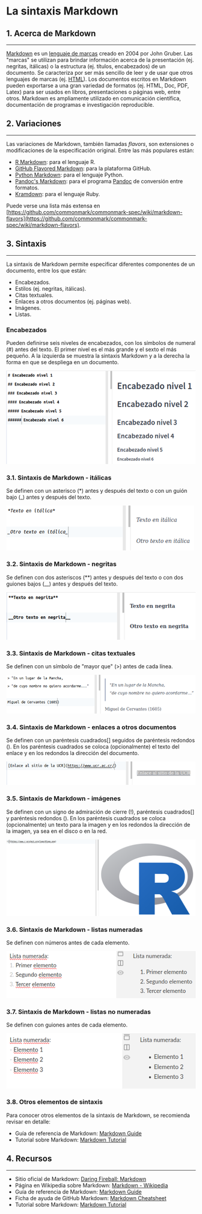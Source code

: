# La sintaxis Markdown

## 1. Acerca de Markdown
----------------------
[Markdown](https://daringfireball.net/projects/markdown/) es un [lenguaje de marcas](https://en.wikipedia.org/wiki/Markup_language) creado en 2004 por John Gruber. Las "marcas" se utilizan para brindar información acerca de la presentación (ej. negritas, itálicas) o la estructura (ej. títulos, encabezados) de un documento. Se caracteriza por ser más sencillo de leer y de usar que otros lenguajes de marcas (ej. [HTML](https://en.wikipedia.org/wiki/HTML)). Los documentos escritos en Markdown pueden exportarse a una gran variedad de formatos (ej. HTML, Doc, PDF, Latex) para ser usados en libros, presentaciones o páginas web, entre otros. Markdown es ampliamente utilizado en comunicación científica, documentación de programas e investigación reproducible.

## 2. Variaciones
----------------------
Las variaciones de Markdown, también llamadas _flavors_, son extensiones o modificaciones de la especificación original. Entre las más populares están:

- [R Markdown](https://rmarkdown.rstudio.com/): para el lenguaje R.
- [GitHub Flavored Markdown](https://help.github.com/en/github/writing-on-github): para la plataforma GitHub.
- [Python Markdown](https://github.com/Python-Markdown/markdown): para el lenguaje Python.
- [Pandoc's Markdown](https://pandoc.org/MANUAL.html#pandocs-markdown): para el programa [Pandoc](https://pandoc.org/) de conversión entre formatos.
- [Kramdown](https://kramdown.gettalong.org/quickref.html): para el lenguaje Ruby.

Puede verse una lista más extensa en [https://github.com/commonmark/commonmark-spec/wiki/markdown-flavors](https://github.com/commonmark/commonmark-spec/wiki/markdown-flavors).

## 3. Sintaxis
----------------------
La sintaxis de Markdown permite especificar diferentes componentes de un documento, entre los que están:

- Encabezados.
- Estilos (ej. negritas, itálicas).
- Citas textuales.
- Enlaces a otros documentos (ej. páginas web).
- Imágenes.
- Listas.

### Encabezados
Pueden definirse seis niveles de encabezados, con los símbolos de numeral (#) antes del texto. El primer nivel es el más grande y el sexto el más pequeño. A la izquierda se muestra la sintaxis Markdown y a la derecha la forma en que se despliega en un documento.

![](img/md-headings.png)

### 3.1. Sintaxis de Markdown - itálicas
Se definen con un asterisco (*) antes y después del texto o con un guión bajo (_) antes y después del texto.

![](img/md-italics.png)

### 3.2. Sintaxis de Markdown - negritas
Se definen con dos asteriscos (**) antes y después del texto o con dos guiones bajos (__) antes y después del texto.

![](img/md-bold.png)

### 3.3. Sintaxis de Markdown - citas textuales
Se definen con un símbolo de "mayor que" (>) antes de cada línea.

![](img/md-blockquotes.png)

### 3.4. Sintaxis de Markdown - enlaces a otros documentos
Se definen con un paréntesis cuadrados[] seguidos de paréntesis redondos (). En los paréntesis cuadrados se coloca (opcionalmente) el texto del enlace y en los redondos la dirección del documento.

![](img/md-links.png)

### 3.5. Sintaxis de Markdown - imágenes
Se definen con un signo de admiración de cierre (!), paréntesis cuadrados[] y paréntesis redondos (). En los paréntesis cuadrados se coloca (opcionalmente) un texto para la imagen y en los redondos la dirección de la imagen, ya sea en el disco o en la red.

![](img/md-images.png)

### 3.6. Sintaxis de Markdown - listas numeradas
Se definen con números antes de cada elemento.

![](img/md-numlist.png)

### 3.7. Sintaxis de Markdown - listas no numeradas
Se definen con guiones antes de cada elemento.

![](img/md-notnumlist.png)

### 3.8. Otros elementos de sintaxis
Para conocer otros elementos de la sintaxis de Markdown, se recomienda revisar en detalle:

- Guía de referencia de Markdown: [Markdown Guide](https://www.markdownguide.org/)
- Tutorial sobre Markdown: [Markdown Tutorial](https://www.markdowntutorial.com/)

## 4. Recursos
----------------------
- Sitio oficial de Markdown: [Daring Fireball: Markdown](https://daringfireball.net/projects/markdown/)
- Página en Wikipedia sobre Markdown: [Markdown - Wikipedia](https://en.wikipedia.org/wiki/Markdown)
- Guía de referencia de Markdown: [Markdown Guide](https://www.markdownguide.org/)
- Ficha de ayuda de GitHub Markdown: [Markdown Cheatsheet](https://github.com/adam-p/markdown-here/wiki/Markdown-Cheatsheet)
- Tutorial sobre Markdown: [Markdown Tutorial](https://www.markdowntutorial.com/)
